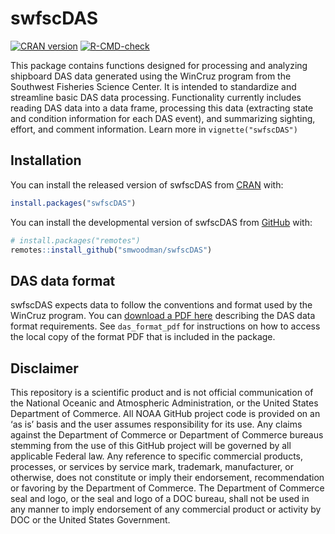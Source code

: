 
<!-- README.md is generated from README.Rmd. Please edit that file -->

# swfscDAS

<!-- badges: start -->

[![CRAN
version](http://www.r-pkg.org/badges/version/swfscDAS)](https://cran.r-project.org/package=swfscDAS)
[![R-CMD-check](https://github.com/smwoodman/swfscDAS/actions/workflows/R-CMD-check.yaml/badge.svg)](https://github.com/smwoodman/swfscDAS/actions/workflows/R-CMD-check.yaml)
<!-- badges: end -->

This package contains functions designed for processing and analyzing
shipboard DAS data generated using the WinCruz program from the
Southwest Fisheries Science Center. It is intended to standardize and
streamline basic DAS data processing. Functionality currently includes
reading DAS data into a data frame, processing this data (extracting
state and condition information for each DAS event), and summarizing
sighting, effort, and comment information. Learn more in
`vignette("swfscDAS")`

## Installation

You can install the released version of swfscDAS from
[CRAN](https://CRAN.R-project.org) with:

``` r
install.packages("swfscDAS")
```

You can install the developmental version of swfscDAS from
[GitHub](https://github.com) with:

``` r
# install.packages("remotes")
remotes::install_github("smwoodman/swfscDAS")
```

## DAS data format

swfscDAS expects data to follow the conventions and format used by the
WinCruz program. You can [download a PDF
here](https://github.com/smwoodman/swfscDAS/blob/master/inst/DAS_Format.pdf)
describing the DAS data format requirements. See `das_format_pdf` for
instructions on how to access the local copy of the format PDF that is
included in the package.

## Disclaimer

This repository is a scientific product and is not official
communication of the National Oceanic and Atmospheric Administration, or
the United States Department of Commerce. All NOAA GitHub project code
is provided on an ‘as is’ basis and the user assumes responsibility for
its use. Any claims against the Department of Commerce or Department of
Commerce bureaus stemming from the use of this GitHub project will be
governed by all applicable Federal law. Any reference to specific
commercial products, processes, or services by service mark, trademark,
manufacturer, or otherwise, does not constitute or imply their
endorsement, recommendation or favoring by the Department of Commerce.
The Department of Commerce seal and logo, or the seal and logo of a DOC
bureau, shall not be used in any manner to imply endorsement of any
commercial product or activity by DOC or the United States Government.
